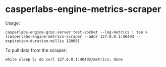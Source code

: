 # casperlabs-engine-metrics-scraper

Usage:
```
casperlabs-engine-grpc-server test-socket --log-metrics | tee >(casperlabs-engine-metrics-scraper --addr 127.0.0.1:40403 --expiration-duration-millis 12000)
```

To pull data from the scraper:
```
while sleep 5; do curl 127.0.0.1:40403/metrics; done
```
